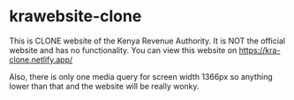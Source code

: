 # krawebsite-clone
This is CLONE website of the Kenya Revenue Authority. It is NOT the official website and has no functionality.
You can view this website on https://kra-clone.netlify.app/

Also, there is only one media query for screen width 1366px so anything lower than that and the website will be really wonky.

